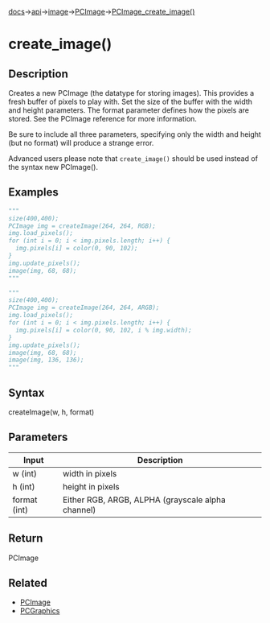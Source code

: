 [docs](/docs/)→[api](/docs/api)→[image](/docs/api/image/)→[PCImage](/docs/api/image/PCImage/)→[PCImage_create_image()](/docs/api/image/PCImage/PCImage_create_image_.md)

# create_image()

## Description

Creates a new PCImage (the datatype for storing images). This provides a fresh buffer of pixels to play with. Set the size of the buffer with the width and height parameters. The format parameter defines how the pixels are stored. See the PCImage reference for more information.

Be sure to include all three parameters, specifying only the width and height (but no format) will produce a strange error.

Advanced users please note that `create_image()` should be used instead of the syntax new PCImage().

## Examples

```py
"""
size(400,400);
PCImage img = createImage(264, 264, RGB);
img.load_pixels();
for (int i = 0; i < img.pixels.length; i++) {
  img.pixels[i] = color(0, 90, 102); 
}
img.update_pixels();
image(img, 68, 68);
"""
```

```py
"""
size(400,400);
PCImage img = createImage(264, 264, ARGB);
img.load_pixels();
for (int i = 0; i < img.pixels.length; i++) {
  img.pixels[i] = color(0, 90, 102, i % img.width); 
}
img.update_pixels();
image(img, 68, 68);
image(img, 136, 136);
"""
```

## Syntax

createImage(w, h, format)	

## Parameters

| Input | Description |
|-------|-------------|
| w	(int)	| width in pixels |
| h	(int)	| height in pixels |
| format	(int)	| Either RGB, ARGB, ALPHA (grayscale alpha channel) |

## Return

PCImage	

## Related

- [PCImage](docs/api/image/PCImage/PCImage.md)
- [PCGraphics](docs/api/image/PCGraphics/PCGraphics.md)